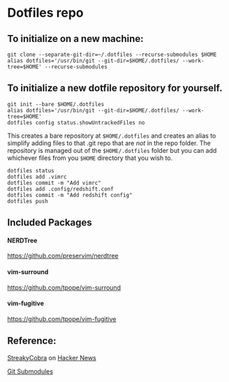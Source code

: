 # Dotfiles repo


## To initialize on a new machine:

```
git clone --separate-git-dir=~/.dotfiles --recurse-submodules $HOME
alias dotfiles='/usr/bin/git --git-dir=$HOME/.dotfiles/ --work-tree=$HOME' --recurse-submodules
```

## To initialize a new dotfile repository for yourself.

```
git init --bare $HOME/.dotfiles
alias dotfiles='/usr/bin/git --git-dir=$HOME/.dotfiles/ --work-tree=$HOME'
dotfiles config status.showUntrackedFiles no
```

This creates a bare repository at `$HOME/.dotfiles` and creates an alias to simplify adding files to that .git repo that are _not_ in the repo folder.
The repository is managed out of the `$HOME/.dotfiles` folder but you can add whichever files from you `$HOME` directory that you wish to.

```
dotfiles status
dotfiles add .vimrc
dotfiles commit -m "Add vimrc"
dotfiles add .config/redshift.conf
dotfiles commit -m "Add redshift config"
dotfiles push
```


## Included Packages

#### NERDTree

https://github.com/preservim/nerdtree

#### vim-surround

https://github.com/tpope/vim-surround

#### vim-fugitive

https://github.com/tpope/vim-fugitive



## Reference:

[StreakyCobra](https://news.ycombinator.com/user?id=StreakyCobra) on [Hacker News](https://news.ycombinator.com/item?id=11071754)

[Git Submodules](https://git-scm.com/book/en/v2/Git-Tools-Submodules)
